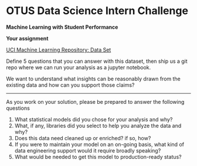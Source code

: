 # OTUS Data Science Intern Challenge

**Machine Learning with Student Performance**

**Your assignment** 

[UCI Machine Learning Repository:  Data Set](https://archive.ics.uci.edu/ml/datasets/student+performance)

Define 5 questions that you can answer with this dataset, then ship us a git repo where we can run your analysis as a jupyter notebook.  

We want to understand what insights can be reasonably drawn from the existing data and how can you support those claims?

---
As you work on your solution, please be prepared to answer the following questions
1. What statistical models did you chose for your analysis and why?
2. What, if any, libraries did you select to help you analyze the data and why?
3. Does this data need cleaned up or enriched? if so, how?
4. If you were to maintain your model on an on-going basis, what kind of data engineering support would it require broadly speaking?
5. What would be needed to get this model to production-ready status?
